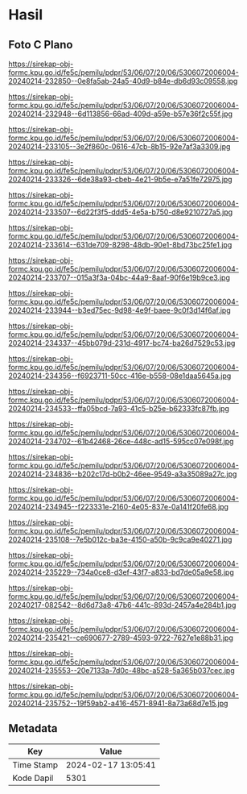 # Hasil

## Foto C Plano

https://sirekap-obj-formc.kpu.go.id/fe5c/pemilu/pdpr/53/06/07/20/06/5306072006004-20240214-232850--0e8fa5ab-24a5-40d9-b84e-db6d93c09558.jpg

https://sirekap-obj-formc.kpu.go.id/fe5c/pemilu/pdpr/53/06/07/20/06/5306072006004-20240214-232948--6d113856-66ad-409d-a59e-b57e36f2c55f.jpg

https://sirekap-obj-formc.kpu.go.id/fe5c/pemilu/pdpr/53/06/07/20/06/5306072006004-20240214-233105--3e2f860c-0616-47cb-8b15-92e7af3a3309.jpg

https://sirekap-obj-formc.kpu.go.id/fe5c/pemilu/pdpr/53/06/07/20/06/5306072006004-20240214-233326--6de38a93-cbeb-4e21-9b5e-e7a51fe72975.jpg

https://sirekap-obj-formc.kpu.go.id/fe5c/pemilu/pdpr/53/06/07/20/06/5306072006004-20240214-233507--6d22f3f5-ddd5-4e5a-b750-d8e9210727a5.jpg

https://sirekap-obj-formc.kpu.go.id/fe5c/pemilu/pdpr/53/06/07/20/06/5306072006004-20240214-233614--631de709-8298-48db-90e1-8bd73bc25fe1.jpg

https://sirekap-obj-formc.kpu.go.id/fe5c/pemilu/pdpr/53/06/07/20/06/5306072006004-20240214-233707--015a3f3a-04bc-44a9-8aaf-90f6e19b9ce3.jpg

https://sirekap-obj-formc.kpu.go.id/fe5c/pemilu/pdpr/53/06/07/20/06/5306072006004-20240214-233944--b3ed75ec-9d98-4e9f-baee-9c0f3d14f6af.jpg

https://sirekap-obj-formc.kpu.go.id/fe5c/pemilu/pdpr/53/06/07/20/06/5306072006004-20240214-234337--45bb079d-231d-4917-bc74-ba26d7529c53.jpg

https://sirekap-obj-formc.kpu.go.id/fe5c/pemilu/pdpr/53/06/07/20/06/5306072006004-20240214-234356--f6923711-50cc-416e-b558-08e1daa5645a.jpg

https://sirekap-obj-formc.kpu.go.id/fe5c/pemilu/pdpr/53/06/07/20/06/5306072006004-20240214-234533--ffa05bcd-7a93-41c5-b25e-b62333fc87fb.jpg

https://sirekap-obj-formc.kpu.go.id/fe5c/pemilu/pdpr/53/06/07/20/06/5306072006004-20240214-234702--61b42468-26ce-448c-ad15-595cc07e098f.jpg

https://sirekap-obj-formc.kpu.go.id/fe5c/pemilu/pdpr/53/06/07/20/06/5306072006004-20240214-234836--b202c17d-b0b2-46ee-9549-a3a35089a27c.jpg

https://sirekap-obj-formc.kpu.go.id/fe5c/pemilu/pdpr/53/06/07/20/06/5306072006004-20240214-234945--f223331e-2160-4e05-837e-0a141f20fe68.jpg

https://sirekap-obj-formc.kpu.go.id/fe5c/pemilu/pdpr/53/06/07/20/06/5306072006004-20240214-235108--7e5b012c-ba3e-4150-a50b-9c9ca9e40271.jpg

https://sirekap-obj-formc.kpu.go.id/fe5c/pemilu/pdpr/53/06/07/20/06/5306072006004-20240214-235229--734a0ce8-d3ef-43f7-a833-bd7de05a9e58.jpg

https://sirekap-obj-formc.kpu.go.id/fe5c/pemilu/pdpr/53/06/07/20/06/5306072006004-20240217-082542--8d6d73a8-47b6-441c-893d-2457a4e284b1.jpg

https://sirekap-obj-formc.kpu.go.id/fe5c/pemilu/pdpr/53/06/07/20/06/5306072006004-20240214-235421--ce690677-2789-4593-9722-7627e1e88b31.jpg

https://sirekap-obj-formc.kpu.go.id/fe5c/pemilu/pdpr/53/06/07/20/06/5306072006004-20240214-235553--20e7133a-7d0c-48bc-a528-5a365b037cec.jpg

https://sirekap-obj-formc.kpu.go.id/fe5c/pemilu/pdpr/53/06/07/20/06/5306072006004-20240214-235752--19f59ab2-a416-4571-8941-8a73a68d7e15.jpg


## Metadata

| Key        | Value               |
| ---------- | ------------------- |
| Time Stamp | 2024-02-17 13:05:41 |
| Kode Dapil | 5301                |



